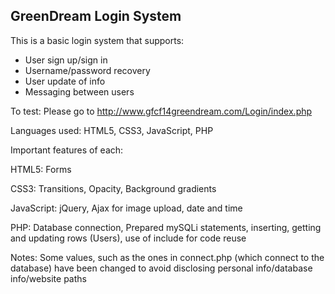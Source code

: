 GreenDream Login System
-----------------------

This is a basic login system that supports:

- User sign up/sign in
- Username/password recovery
- User update of info
- Messaging between users

To test: Please go to http://www.gfcf14greendream.com/Login/index.php

Languages used: HTML5, CSS3, JavaScript, PHP

Important features of each:

HTML5: Forms

CSS3: Transitions, Opacity, Background gradients

JavaScript: jQuery, Ajax for image upload, date and time

PHP: Database connection, Prepared mySQLi statements, inserting, getting and updating rows (Users), use of include for code reuse

Notes: Some values, such as the ones in connect.php (which connect to the database) have been changed to avoid disclosing personal info/database info/website paths
